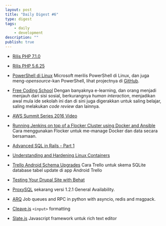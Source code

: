 ```yaml
---
layout: post
title: "Daily Digest #6"
type: digest
tags: 
    - daily
    - development
description: ""
publish: true
---
```


- [Rilis PHP 7.1.0](http://php.net/index.php#id2016-08-18-3)
- [Rilis PHP 5.6.25](http://php.net/index.php#id2016-08-18-2)
- [PowerShell di Linux](https://msdn.microsoft.com/en-us/powershell)
Microsoft merilis PowerShell di Linux, dan juga meng-_opensource_-kan PowerShell, lihat projectnya di [GitHub](https://github.com/PowerShell/PowerShell).
- [Free Coding School](http://arstechnica.com/business/2016/08/can-42-us-a-free-coding-school-run-by-a-french-billionaire-actually-work/)
Dengan banyaknya e-learning, dan orang menjadi menjauh dari sisi sosial, berkurangnya _human interaction_, menjadikan awal mula ide sekolah ini dan di sini juga digerakkan untuk saling belajar, saling melakukan _code review_ dan lainnya.
- [AWS Summit Series 2016 Video](https://www.youtube.com/playlist?list=PLhr1KZpdzukdZDanwSMYah_-8rRMO2m65)

- [Running Jenkins on top of a Flocker Cluster using Docker and Ansible](https://medium.com/@yoanis_gil/running-jenkins-on-top-of-a-flocker-cluster-using-docker-and-ansible-ccad738e2888#.8e76mox12)
Cara menggunakan Flocker untuk me-manage Docker dan data secara bersamaan.
- [Advanced SQL in Rails - Part 1](http://brewhouse.io/2016/08/04/sql-in-rails.html)
- [Understanding and Hardening Linux Containers](https://www.nccgroup.trust/globalassets/our-research/us/whitepapers/2016/april/ncc_group_understanding_hardening_linux_containers-10pdf/)

- [Trello Android Schema Upgrades](https://tech.trello.com/android-schemas/)
Cara Trello untuk skema SQLite database tabel update di app Android Trello 

- [Testing Your Drupal Site with Behat](https://www.phparch.com/2016/08/testing-your-drupal-site-with-behat/)

- [ProxySQL](https://github.com/sysown/proxysql/releases) 
sekarang versi 1.2.1 General Availability.

- [ARQ](https://samuelcolvin.github.io/arq/index.html) 
Job queues and RPC in python with asyncio, redis and msgpack.

- [Cleave.js](http://nosir.github.io/cleave.js/)
`<input>` formatting

- [Slate.js](http://slatejs.org/)
Javascript framework untuk rich text editor
